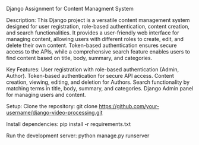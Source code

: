 Django Assignment for Content Managment System

Description:
This Django project is a versatile content management system designed for user registration, role-based authentication, content creation, and search functionalities. 
It provides a user-friendly web interface for managing content, allowing users with different roles to create, edit, and delete their own content. 
Token-based authentication ensures secure access to the APIs, while a comprehensive search feature enables users to find content based on title, body, summary, and categories.

Key Features:
User registration with role-based authentication (Admin, Author).
Token-based authentication for secure API access.
Content creation, viewing, editing, and deletion for Authors.
Search functionality by matching terms in title, body, summary, and categories.
Django Admin panel for managing users and content.

Setup:
Clone the repository: git clone https://github.com/your-username/django-video-processing.git

Install dependencies:
pip install -r requirements.txt

Run the development server:
python manage.py runserver



